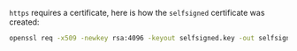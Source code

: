 `https` requires a certificate, here is how the `selfsigned` certificate was created:

```bash
openssl req -x509 -newkey rsa:4096 -keyout selfsigned.key -out selfsigned.pem -subj "/C=EU/ST=Vaud/L=Lausanne/O=Company/OU=Org/CN=www.example.com"
```

